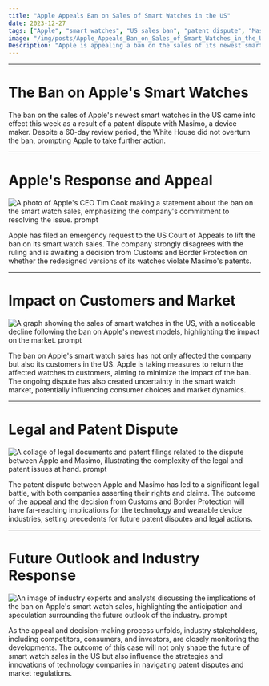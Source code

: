 ```yaml
---
title: "Apple Appeals Ban on Sales of Smart Watches in the US"
date: 2023-12-27
tags: ["Apple", "smart watches", "US sales ban", "patent dispute", "Masimo"]
image: "/img/posts/Apple_Appeals_Ban_on_Sales_of_Smart_Watches_in_the_US/0.png"
Description: "Apple is appealing a ban on the sales of its newest smart watches in the US due to a patent dispute with Masimo. Learn more about the ban, the patent dispute, and Apple's response in this blog post."
---
```



---
# The Ban on Apple's Smart Watches

The ban on the sales of Apple's newest smart watches in the US came into effect this week as a result of a patent dispute with Masimo, a device maker. Despite a 60-day review period, the White House did not overturn the ban, prompting Apple to take further action.



---
# Apple's Response and Appeal

![A photo of Apple's CEO Tim Cook making a statement about the ban on the smart watch sales, emphasizing the company's commitment to resolving the issue. prompt](/img/posts/Apple_Appeals_Ban_on_Sales_of_Smart_Watches_in_the_US/2.png "A photo of Apple's CEO Tim Cook making a statement about the ban on the smart watch sales, emphasizing the company's commitment to resolving the issue.")

Apple has filed an emergency request to the US Court of Appeals to lift the ban on its smart watch sales. The company strongly disagrees with the ruling and is awaiting a decision from Customs and Border Protection on whether the redesigned versions of its watches violate Masimo's patents.



---
# Impact on Customers and Market

![A graph showing the sales of smart watches in the US, with a noticeable decline following the ban on Apple's newest models, highlighting the impact on the market. prompt](/img/posts/Apple_Appeals_Ban_on_Sales_of_Smart_Watches_in_the_US/3.png "A graph showing the sales of smart watches in the US, with a noticeable decline following the ban on Apple's newest models, highlighting the impact on the market.")

The ban on Apple's smart watch sales has not only affected the company but also its customers in the US. Apple is taking measures to return the affected watches to customers, aiming to minimize the impact of the ban. The ongoing dispute has also created uncertainty in the smart watch market, potentially influencing consumer choices and market dynamics.



---
# Legal and Patent Dispute

![A collage of legal documents and patent filings related to the dispute between Apple and Masimo, illustrating the complexity of the legal and patent issues at hand. prompt](/img/posts/Apple_Appeals_Ban_on_Sales_of_Smart_Watches_in_the_US/4.png "A collage of legal documents and patent filings related to the dispute between Apple and Masimo, illustrating the complexity of the legal and patent issues at hand.")

The patent dispute between Apple and Masimo has led to a significant legal battle, with both companies asserting their rights and claims. The outcome of the appeal and the decision from Customs and Border Protection will have far-reaching implications for the technology and wearable device industries, setting precedents for future patent disputes and legal actions.



---
# Future Outlook and Industry Response

![An image of industry experts and analysts discussing the implications of the ban on Apple's smart watch sales, highlighting the anticipation and speculation surrounding the future outlook of the industry. prompt](/img/posts/Apple_Appeals_Ban_on_Sales_of_Smart_Watches_in_the_US/5.png "An image of industry experts and analysts discussing the implications of the ban on Apple's smart watch sales, highlighting the anticipation and speculation surrounding the future outlook of the industry.")

As the appeal and decision-making process unfolds, industry stakeholders, including competitors, consumers, and investors, are closely monitoring the developments. The outcome of this case will not only shape the future of smart watch sales in the US but also influence the strategies and innovations of technology companies in navigating patent disputes and market regulations.


